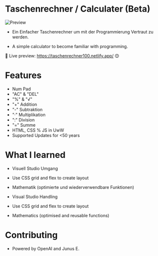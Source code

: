 # Taschenrechner / Calculater (Beta)
![Preview](https://github.com/PadJey/Taschenrechner/assets/89216593/88ade34a-1afb-4511-aedd-a11c6ad8bfa8)

- Ein Einfacher Taschenrechner um mit der Programmierung Vertraut zu werden.

- A simple calculator to become familiar with programming.

🔗 Live preview: https://taschenrechner100.netlify.app/ 😊


# Features

- Num Pad
- "AC" & "DEL"
- "%" & "√"
- "+" Addition
- "-" Subtraktion
- "·" Multiplikation
- ":" Division
- "=" Summe
- HTML, CSS % JS in UwW
- Supported Updates for <50 years

# What I learned

- Visuell Studio Umgang
- Use CSS grid and flex to create layout
- Mathematik (optimierte und wiederverwendbare Funktionen)

- Visual Studio Handling
- Use CSS grid and flex to create layout
- Mathematics (optimised and reusable functions)

# Contributing
- Powered by OpenAI and Junus E.
